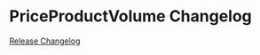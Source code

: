 # PriceProductVolume Changelog

[Release Changelog](https://github.com/spryker/price-product-volume/releases)
